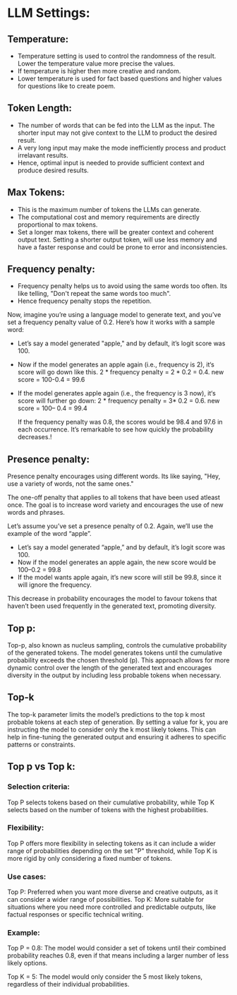 # LLM Settings:

## Temperature:

- Temperature setting is used to control the randomness of the result. Lower the temperature value more precise the values.
- If temperature is higher then more creative and random.
- Lower temperature is used for fact based questions and higher values for questions like to create poem.

## Token Length:

- The number of words that can be fed into the LLM as the input. The shorter input may not give context to the LLM to product the desired result.
- A very long input may make the mode inefficiently process and product irrelavant results.
- Hence, optimal input is needed to provide sufficient context and produce desired results.

## Max Tokens:

- This is the maximum number of tokens the LLMs can generate.
- The computational cost and memory requirements are directly proportional to max tokens.
- Set a longer max tokens, there will be greater context and coherent output text. Setting a shorter output token, will use less memory and have a faster response and could be prone to error and inconsistencies.

## Frequency penalty:

- Frequency penalty helps us to avoid using the same words too often. Its like telling, "Don't repeat the same words too much".
- Hence frequency penalty stops the repetition.

Now, imagine you’re using a language model to generate text, and you’ve set a frequency penalty value of 0.2. Here’s how it works with a sample word:

- Let’s say a model generated "apple," and by default, it’s logit score was 100.

- Now if the model generates an apple again (i.e., frequency is 2), it‘s score will go down like this.
  2 \* frequency penalty = 2 \* 0.2 = 0.4.
  new score = 100-0.4 = 99.6
- If the model generates apple again (i.e., the frequency is 3 now), it‘s score will further go down:
  2 \* frequency penalty = 3\* 0.2 = 0.6.
  new score = 100– 0.4 = 99.4

  If the frequency penalty was 0.8, the scores would be 98.4 and 97.6 in each occurrence. It’s remarkable to see how quickly the probability decreases.!

## Presence penalty:

Presence penalty encourages using different words. Its like saying, "Hey, use a variety of words, not the same ones."

The one-off penalty that applies to all tokens that have been used atleast once. The goal is to increase word variety and encourages the use of new words and phrases.

Let’s assume you’ve set a presence penalty of 0.2. Again, we’ll use the example of the word “apple”.

- Let’s say a model generated “apple,” and by default, it’s logit score was 100.
- Now if the model generates an apple again, the new score would be 100–0.2 = 99.8
- If the model wants apple again, it’s new score will still be 99.8, since it will ignore the frequency.

This decrease in probability encourages the model to favour tokens that haven’t been used frequently in the generated text, promoting diversity.

## Top p:

Top-p, also known as nucleus sampling, controls the cumulative probability of the generated tokens. The model generates tokens until the cumulative probability exceeds the chosen threshold (p). This approach allows for more dynamic control over the length of the generated text and encourages diversity in the output by including less probable tokens when necessary.

## Top-k

The top-k parameter limits the model’s predictions to the top k most probable tokens at each step of generation. By setting a value for k, you are instructing the model to consider only the k most likely tokens. This can help in fine-tuning the generated output and ensuring it adheres to specific patterns or constraints.

## Top p vs Top k:

### Selection criteria:

Top P selects tokens based on their cumulative probability, while Top K selects based on the number of tokens with the highest probabilities.

### Flexibility:

Top P offers more flexibility in selecting tokens as it can include a wider range of probabilities depending on the set "P" threshold, while Top K is more rigid by only considering a fixed number of tokens.

### Use cases:

Top P: Preferred when you want more diverse and creative outputs, as it can consider a wider range of possibilities.
Top K: More suitable for situations where you need more controlled and predictable outputs, like factual responses or specific technical writing.

### Example:

Top P = 0.8:
The model would consider a set of tokens until their combined probability reaches 0.8, even if that means including a larger number of less likely options.

Top K = 5:
The model would only consider the 5 most likely tokens, regardless of their individual probabilities.
